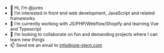 - 👋 Hi, I’m @jures
- 👀 I’m interested in front end web development, JavaScript and related frameworks
- 🌱 I’m currently working with JS/PHP/Webflow/Shopify and learning Vue and Typescript
- 💞️ I’m looking to collaborate on fun and demanding projects where I can learn new things
- 📫 Send me an email to info@jure-stern.com

<!---
jures/jures is a ✨ special ✨ repository because its `README.md` (this file) appears on your GitHub profile.
You can click the Preview link to take a look at your changes.
--->
